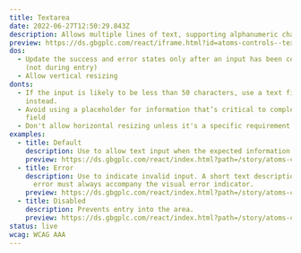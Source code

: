 ```yaml
---
title: Textarea
date: 2022-06-27T12:50:29.843Z
description: Allows multiple lines of text, supporting alphanumeric characters and symbols.
preview: https://ds.gbgplc.com/react/iframe.html?id=atoms-controls--text-elements
dos:
  - Update the success and error states only after an input has been completed
    (not during entry)
  - Allow vertical resizing
donts:
  - If the input is likely to be less than 50 characters, use a text field
    instead.
  - Avoid using a placeholder for information that’s critical to completing the
    field
  - Don't allow horizontal resizing unless it's a specific requirement
examples:
  - title: Default
    description: Use to allow text input when the expected information is long.
    preview: https://ds.gbgplc.com/react/index.html?path=/story/atoms-controls--text-elements&nav=0
  - title: Error
    description: Use to indicate invalid input. A short text description of the
      error must always accompany the visual error indicator.
    preview: https://ds.gbgplc.com/react/index.html?path=/story/atoms-controls--text-elements&nav=0&knob-Error?=true
  - title: Disabled
    description: Prevents entry into the area.
    preview: https://ds.gbgplc.com/react/index.html?path=/story/atoms-controls--text-elements&nav=0&knob-Disabled?=true
status: live
wcag: WCAG AAA
---
```

